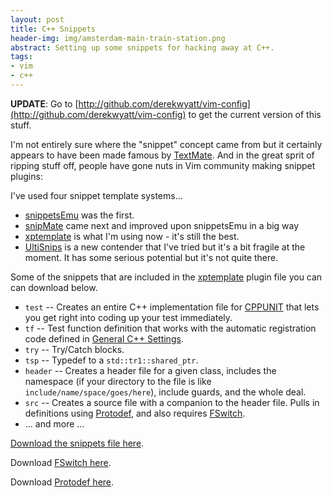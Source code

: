 ```yaml
---
layout: post
title: C++ Snippets
header-img: img/amsterdam-main-train-station.png
abstract: Setting up some snippets for hacking away at C++.
tags:
- vim
- c++
---
```

**UPDATE**: Go to [http://github.com/derekwyatt/vim-config](http://github.com/derekwyatt/vim-config) to get the current version of this stuff.

I'm not entirely sure where the "snippet" concept came from but it certainly appears to have been made famous by [TextMate](http://macromates.com/). And in the great sprit of ripping stuff off, people have gone nuts in Vim community making snippet plugins:

I've used four snippet template systems...

- [snippetsEmu](http://www.vim.org/scripts/script.php?script_id=1318) was the first.
- [snipMate](http://www.vim.org/scripts/script.php?script_id=2540) came next and improved upon snippetsEmu in a big way
- [xptemplate](http://www.vim.org/scripts/script.php?script_id=2611) is what I'm using now - it's still the best.
- [UltiSnips](http://www.vim.org/scripts/script.php?script_id=2715) is a new contender that I've tried but it's a bit fragile at the moment. It has some serious potential but it's not quite there.

Some of the snippets that are included in the [xptemplate](http://www.vim.org/scripts/script.php?script_id=2611) plugin file you can can download below.

- `test` -- Creates an entire C++ implementation file for [CPPUNIT](http://sourceforge.net/apps/mediawiki/cppunit/index.php?title=Main_Page) that lets you get right into coding up your test immediately.
- `tf` -- Test function definition that works with the automatic registration code defined in [General C++ Settings](/vim/working-with-vim-and-cpp/general-cpp-settings/).
- `try` -- Try/Catch blocks.
- `tsp` -- Typedef to a `std::tr1::shared_ptr`.
- `header` -- Creates a header file for a given class, includes the namespace (if your directory to the file is like `include/name/space/goes/here`), include guards, and the whole deal.
- `src` -- Creates a source file with a companion to the header file. Pulls in definitions using [Protodef](http://www.vim.org/scripts/script.php?script_id=2624), and also requires [FSwitch](http://www.vim.org/scripts/script.php?script_id=2590).
-   ... and more ...

[Download the snippets file here](/wp-content/uploads/2009/08/my.cpp.xpt.vim).

Download [FSwitch here](http://www.vim.org/scripts/script.php?script_id=2590).

Download [Protodef here](http://www.vim.org/scripts/script.php?script_id=2624).
